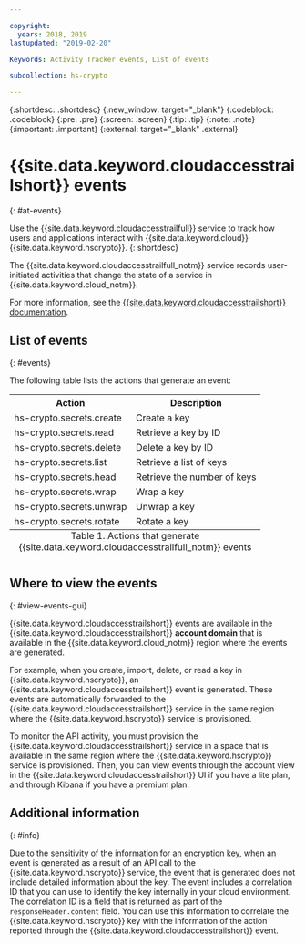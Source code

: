 ```yaml
---

copyright:
  years: 2018, 2019
lastupdated: "2019-02-20"

Keywords: Activity Tracker events, List of events

subcollection: hs-crypto

---
```

{:shortdesc: .shortdesc}
{:new_window: target="_blank"}
{:codeblock: .codeblock}
{:pre: .pre}
{:screen: .screen}
{:tip: .tip}
{:note: .note}
{:important: .important}
{:external: target="_blank" .external}

# {{site.data.keyword.cloudaccesstrailshort}} events
{: #at-events}

Use the {{site.data.keyword.cloudaccesstrailfull}} service to track how users and applications interact with {{site.data.keyword.cloud}} {{site.data.keyword.hscrypto}}.
{: shortdesc}

The {{site.data.keyword.cloudaccesstrailfull_notm}} service records user-initiated activities that change the state of a service in {{site.data.keyword.cloud_notm}}.

For more information, see the [{{site.data.keyword.cloudaccesstrailshort}} documentation](/docs/services/cloud-activity-tracker?topic=cloud-activity-tracker-getting-started#getting-started).

## List of events
{: #events}

The following table lists the actions that generate an event:

<table>
    <tr>
        <th>Action</th>
        <th>Description</th>
    </tr>
    <tr>
        <td>hs-crypto.secrets.create</td>
        <td>Create a key</td>
    </tr>
    <tr>
        <td>hs-crypto.secrets.read</td>
        <td>Retrieve a key by ID</td>
    </tr>
   <tr>
        <td>hs-crypto.secrets.delete</td>
        <td>Delete a key by ID</td>
    </tr>
    <tr>
        <td>hs-crypto.secrets.list</td>
        <td>Retrieve a list of keys</td>
    </tr>
    <tr>
        <td>hs-crypto.secrets.head</td>
        <td>Retrieve the number of keys</td>
    </tr>
     <tr>
        <td>hs-crypto.secrets.wrap</td>
        <td>Wrap a key</td>
    </tr>
     <tr>
        <td>hs-crypto.secrets.unwrap</td>
        <td>Unwrap a key</td>
    </tr>
     <tr>
        <td>hs-crypto.secrets.rotate</td>
        <td>Rotate a key</td>
    </tr>
    <caption style="caption-side:bottom;">Table 1. Actions that generate {{site.data.keyword.cloudaccesstrailfull_notm}} events</caption>
</table>

## Where to view the events
{: #view-events-gui}

<!-- Option 2: Add the following sentence if your service sends events to the account domain. -->

{{site.data.keyword.cloudaccesstrailshort}} events are available in the {{site.data.keyword.cloudaccesstrailshort}} **account domain** that is available in the {{site.data.keyword.cloud_notm}} region where the events are generated.

For example, when you create, import, delete, or read a key in {{site.data.keyword.hscrypto}}, an {{site.data.keyword.cloudaccesstrailshort}} event is generated. These events are automatically forwarded to the {{site.data.keyword.cloudaccesstrailshort}} service in the same region where the {{site.data.keyword.hscrypto}} service is provisioned.

To monitor the API activity, you must provision the {{site.data.keyword.cloudaccesstrailshort}} service in a space that is available in the same region where the {{site.data.keyword.hscrypto}} service is provisioned. Then, you can view events through the account view in the {{site.data.keyword.cloudaccesstrailshort}} UI if you have a lite plan, and through Kibana if you have a premium plan.

## Additional information
{: #info}

Due to the sensitivity of the information for an encryption key, when an event is generated as a result of an API call to the {{site.data.keyword.hscrypto}} service, the event that is generated does not include detailed information about the key. The event includes a correlation ID that you can use to identify the key internally in your cloud environment. The correlation ID is a field that is returned as part of the `responseHeader.content` field. You can use this information to correlate the {{site.data.keyword.hscrypto}} key with the information of the action reported through the {{site.data.keyword.cloudaccesstrailshort}} event.
